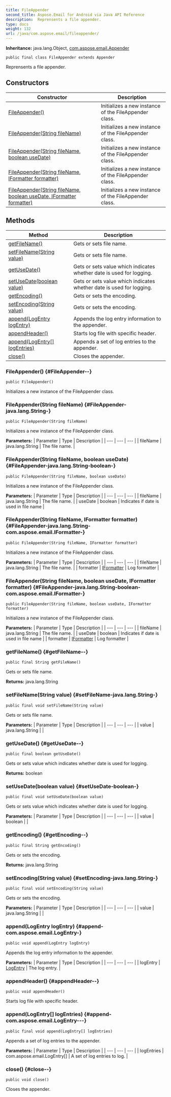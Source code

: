 ```yaml
---
title: FileAppender
second_title: Aspose.Email for Android via Java API Reference
description:  Reprensents a file appender.
type: docs
weight: 132
url: /java/com.aspose.email/fileappender/
---
```

**Inheritance:**
java.lang.Object, [com.aspose.email.Appender](../../com.aspose.email/appender)
```
public final class FileAppender extends Appender
```

Reprensents a file appender.
## Constructors

| Constructor | Description |
| --- | --- |
| [FileAppender()](#FileAppender--) | Initializes a new instance of the FileAppender class. |
| [FileAppender(String fileName)](#FileAppender-java.lang.String-) | Initializes a new instance of the FileAppender class. |
| [FileAppender(String fileName, boolean useDate)](#FileAppender-java.lang.String-boolean-) | Initializes a new instance of the FileAppender class. |
| [FileAppender(String fileName, IFormatter formatter)](#FileAppender-java.lang.String-com.aspose.email.IFormatter-) | Initializes a new instance of the FileAppender class. |
| [FileAppender(String fileName, boolean useDate, IFormatter formatter)](#FileAppender-java.lang.String-boolean-com.aspose.email.IFormatter-) | Initializes a new instance of the FileAppender class. |
## Methods

| Method | Description |
| --- | --- |
| [getFileName()](#getFileName--) | Gets or sets file name. |
| [setFileName(String value)](#setFileName-java.lang.String-) | Gets or sets file name. |
| [getUseDate()](#getUseDate--) | Gets or sets value which indicates whether date is used for logging. |
| [setUseDate(boolean value)](#setUseDate-boolean-) | Gets or sets value which indicates whether date is used for logging. |
| [getEncoding()](#getEncoding--) | Gets or sets the encoding. |
| [setEncoding(String value)](#setEncoding-java.lang.String-) | Gets or sets the encoding. |
| [append(LogEntry logEntry)](#append-com.aspose.email.LogEntry-) | Appends the log entry information to the appender. |
| [appendHeader()](#appendHeader--) | Starts log file with specific header. |
| [append(LogEntry[] logEntries)](#append-com.aspose.email.LogEntry---) | Appends a set of log entries to the appender. |
| [close()](#close--) | Closes the appender. |
### FileAppender() {#FileAppender--}
```
public FileAppender()
```


Initializes a new instance of the FileAppender class.

### FileAppender(String fileName) {#FileAppender-java.lang.String-}
```
public FileAppender(String fileName)
```


Initializes a new instance of the FileAppender class.

**Parameters:**
| Parameter | Type | Description |
| --- | --- | --- |
| fileName | java.lang.String | The file name. |

### FileAppender(String fileName, boolean useDate) {#FileAppender-java.lang.String-boolean-}
```
public FileAppender(String fileName, boolean useDate)
```


Initializes a new instance of the FileAppender class.

**Parameters:**
| Parameter | Type | Description |
| --- | --- | --- |
| fileName | java.lang.String | The file name. |
| useDate | boolean | Indicates if date is used in file name |

### FileAppender(String fileName, IFormatter formatter) {#FileAppender-java.lang.String-com.aspose.email.IFormatter-}
```
public FileAppender(String fileName, IFormatter formatter)
```


Initializes a new instance of the FileAppender class.

**Parameters:**
| Parameter | Type | Description |
| --- | --- | --- |
| fileName | java.lang.String | The file name. |
| formatter | [IFormatter](../../com.aspose.email/iformatter) | Log formatter |

### FileAppender(String fileName, boolean useDate, IFormatter formatter) {#FileAppender-java.lang.String-boolean-com.aspose.email.IFormatter-}
```
public FileAppender(String fileName, boolean useDate, IFormatter formatter)
```


Initializes a new instance of the FileAppender class.

**Parameters:**
| Parameter | Type | Description |
| --- | --- | --- |
| fileName | java.lang.String | The file name. |
| useDate | boolean | Indicates if date is used in file name |
| formatter | [IFormatter](../../com.aspose.email/iformatter) | Log formatter |

### getFileName() {#getFileName--}
```
public final String getFileName()
```


Gets or sets file name.

**Returns:**
java.lang.String
### setFileName(String value) {#setFileName-java.lang.String-}
```
public final void setFileName(String value)
```


Gets or sets file name.

**Parameters:**
| Parameter | Type | Description |
| --- | --- | --- |
| value | java.lang.String |  |

### getUseDate() {#getUseDate--}
```
public final boolean getUseDate()
```


Gets or sets value which indicates whether date is used for logging.

**Returns:**
boolean
### setUseDate(boolean value) {#setUseDate-boolean-}
```
public final void setUseDate(boolean value)
```


Gets or sets value which indicates whether date is used for logging.

**Parameters:**
| Parameter | Type | Description |
| --- | --- | --- |
| value | boolean |  |

### getEncoding() {#getEncoding--}
```
public final String getEncoding()
```


Gets or sets the encoding.

**Returns:**
java.lang.String
### setEncoding(String value) {#setEncoding-java.lang.String-}
```
public final void setEncoding(String value)
```


Gets or sets the encoding.

**Parameters:**
| Parameter | Type | Description |
| --- | --- | --- |
| value | java.lang.String |  |

### append(LogEntry logEntry) {#append-com.aspose.email.LogEntry-}
```
public void append(LogEntry logEntry)
```


Appends the log entry information to the appender.

**Parameters:**
| Parameter | Type | Description |
| --- | --- | --- |
| logEntry | [LogEntry](../../com.aspose.email/logentry) | The log entry. |

### appendHeader() {#appendHeader--}
```
public void appendHeader()
```


Starts log file with specific header.

### append(LogEntry[] logEntries) {#append-com.aspose.email.LogEntry---}
```
public final void append(LogEntry[] logEntries)
```


Appends a set of log entries to the appender.

**Parameters:**
| Parameter | Type | Description |
| --- | --- | --- |
| logEntries | com.aspose.email.LogEntry[] | A set of log entries to log. |

### close() {#close--}
```
public void close()
```


Closes the appender.

